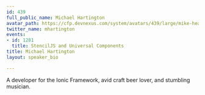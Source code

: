 ```yaml
---
id: 439
full_public_name: Michael Hartington
avatar_path: https://cfp.devnexus.com/system/avatars/439/large/mike-headshot-14.png?1481752576
twitter_name: mhartington
events:
- id: 1281
  title: StencilJS and Universal Components
title: Michael Hartington
layout: speaker_bio

---
```

A developer for the Ionic Framework, avid craft beer lover, and stumbling musician. 
